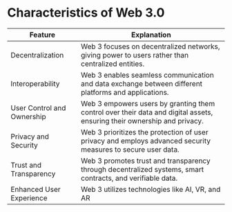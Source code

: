 # Characteristics of Web 3.0
| Feature                                | Explanation                                                                                                                             |
|----------------------------------------|-----------------------------------------------------------------------------------------------------------------------------------------|
| Decentralization                       | Web 3 focuses on decentralized networks, giving power to users rather than centralized entities.                                       |
| Interoperability                       | Web 3 enables seamless communication and data exchange between different platforms and applications.                                   |
| User Control and Ownership             | Web 3 empowers users by granting them control over their data and digital assets, ensuring their ownership and privacy.                  |
| Privacy and Security                   | Web 3 prioritizes the protection of user privacy and employs advanced security measures to secure user data.                            |
| Trust and Transparency                 | Web 3 promotes trust and transparency through decentralized systems, smart contracts, and verifiable data.                            |
| Enhanced User Experience               | Web 3 utilizes technologies like AI, VR, and AR
